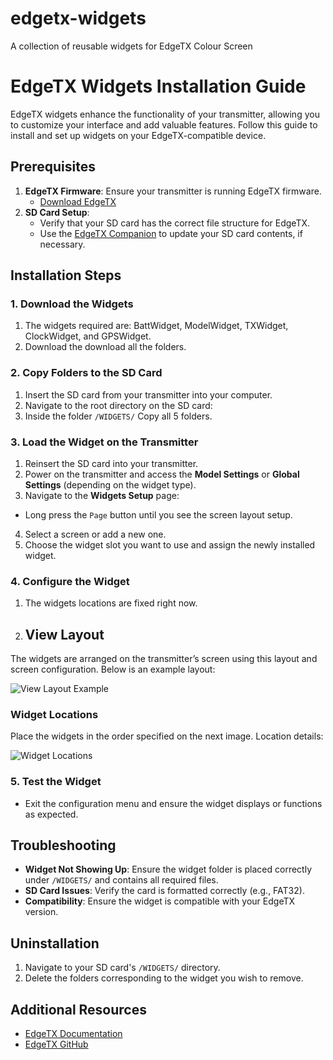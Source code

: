 # edgetx-widgets
A collection of reusable widgets for  EdgeTX Colour Screen 

# EdgeTX Widgets Installation Guide

EdgeTX widgets enhance the functionality of your transmitter, allowing you to customize your interface and add valuable features. Follow this guide to install and set up widgets on your EdgeTX-compatible device.

## Prerequisites

1. **EdgeTX Firmware**: Ensure your transmitter is running EdgeTX firmware.
   - [Download EdgeTX](https://www.edgetx.org/)
2. **SD Card Setup**:
   - Verify that your SD card has the correct file structure for EdgeTX.
   - Use the [EdgeTX Companion](https://www.edgetx.org/tools) to update your SD card contents, if necessary.

## Installation Steps

### 1. Download the Widgets
1. The widgets required are: BattWidget, ModelWidget, TXWidget, ClockWidget, and GPSWidget.
2. Download the download all the folders.

### 2. Copy Folders to the SD Card
1. Insert the SD card from your transmitter into your computer.
2. Navigate to the root directory on the SD card:
3. Inside the folder `/WIDGETS/` Copy all 5 folders.

### 3. Load the Widget on the Transmitter
1. Reinsert the SD card into your transmitter.
2. Power on the transmitter and access the **Model Settings** or **Global Settings** (depending on the widget type).
3. Navigate to the **Widgets Setup** page:
- Long press the `Page` button until you see the screen layout setup.
4. Select a screen or add a new one.
5. Choose the widget slot you want to use and assign the newly installed widget.

### 4. Configure the Widget
1. The widgets locations are fixed right now.
2. ## View Layout
The widgets are arranged on the transmitter’s screen using this layout  and screen configuration.
Below is an example layout:

![View Layout Example](widgets/img/screes_config.jpeg)

### Widget Locations
Place the widgets in the order specified on the next image. Location details:

![Widget Locations](widgets/img/widget_Layout.jpeg)

### 5. Test the Widget
- Exit the configuration menu and ensure the widget displays or functions as expected.

## Troubleshooting
- **Widget Not Showing Up**: Ensure the widget folder is placed correctly under `/WIDGETS/` and contains all required files.
- **SD Card Issues**: Verify the card is formatted correctly (e.g., FAT32).
- **Compatibility**: Ensure the widget is compatible with your EdgeTX version.

## Uninstallation
1. Navigate to your SD card's `/WIDGETS/` directory.
2. Delete the folders corresponding to the widget you wish to remove.

## Additional Resources
- [EdgeTX Documentation](https://www.edgetx.org/documentation)
- [EdgeTX GitHub](https://github.com/EdgeTX)

